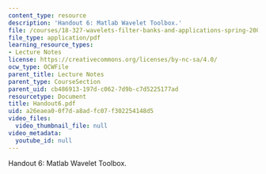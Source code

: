 ```yaml
---
content_type: resource
description: 'Handout 6: Matlab Wavelet Toolbox.'
file: /courses/18-327-wavelets-filter-banks-and-applications-spring-2003/a26eaea00f7da8adfc07f302254148d5_Handout6.pdf
file_type: application/pdf
learning_resource_types:
- Lecture Notes
license: https://creativecommons.org/licenses/by-nc-sa/4.0/
ocw_type: OCWFile
parent_title: Lecture Notes
parent_type: CourseSection
parent_uid: cb486913-197d-c062-7d9b-c7d5225177ad
resourcetype: Document
title: Handout6.pdf
uid: a26eaea0-0f7d-a8ad-fc07-f302254148d5
video_files:
  video_thumbnail_file: null
video_metadata:
  youtube_id: null
---
```

Handout 6: Matlab Wavelet Toolbox.